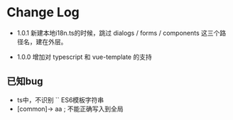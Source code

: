# Change Log

- 1.0.1  新建本地i18n.ts的时候，跳过 dialogs / forms / components 这三个路径名，建在外层。

- 1.0.0  增加对 typescript 和 vue-template 的支持
 
 
## 已知bug
-  ts中，不识别 `` ES6模板字符串 
-  [common]-> aa ; 不能正确写入到全局